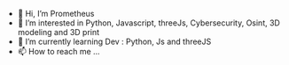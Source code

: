 - 👋 Hi, I’m Prometheus
- 👀 I’m interested in Python, Javascript, threeJs, Cybersecurity, Osint, 3D modeling and 3D print
- 🌱 I’m currently learning Dev : Python, Js and threeJS
- 📫 How to reach me ...


<!---
PrometheusCS/PrometheusCS is a ✨ special ✨ repository because its `README.md` (this file) appears on your GitHub profile.
You can click the Preview link to take a look at your changes.
--->
